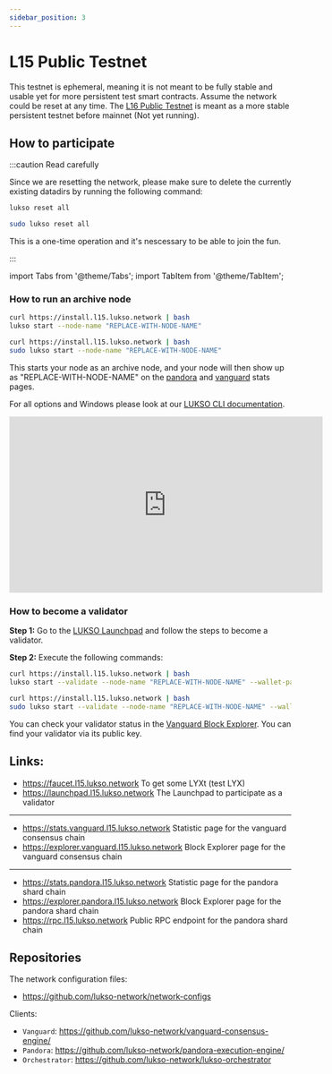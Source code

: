 ```yaml
---
sidebar_position: 3
---
```


# L15 Public Testnet

This testnet is ephemeral, meaning it is not meant to be fully stable and usable yet for more persistent test smart contracts. Assume the network could be reset at any time. The [L16 Public Testnet](l16-testnet.md) is meant as a more stable persistent testnet before mainnet (Not yet running).

## How to participate

:::caution Read carefully

Since we are resetting the network, please make sure to delete the currently existing datadirs by running the following command:

<Tabs groupId="operating-systems">
<TabItem value="linux" label="Linux">

```bash
lukso reset all
```

</TabItem>
<TabItem value="macos" label="MacOS">

```bash
sudo lukso reset all
```

</TabItem>
</Tabs>

This is a one-time operation and it's nescessary to be able to join the fun.

:::

import Tabs from '@theme/Tabs';
import TabItem from '@theme/TabItem';

### How to run an archive node

<Tabs groupId="operating-systems">
<TabItem value="linux" label="Linux">

```bash
curl https://install.l15.lukso.network | bash
lukso start --node-name "REPLACE-WITH-NODE-NAME"
```

</TabItem>
<TabItem value="macos" label="MacOS">

```bash
curl https://install.l15.lukso.network | bash
sudo lukso start --node-name "REPLACE-WITH-NODE-NAME"
```

</TabItem>
</Tabs>

This starts your node as an archive node, and your node will then show up as "REPLACE-WITH-NODE-NAME" on the [pandora](https://stats.pandora.l15.lukso.network) and [vanguard](https://stats.vanguard.l15.lukso.network) stats pages.

For all options and Windows please look at our [LUKSO CLI documentation](lukso-cli.md).

<div style={{textAlign: 'center'}}>
<iframe width="560" height="315" src="https://www.youtube.com/embed/G2DSFqYwteI" title="YouTube video player" frameborder="0" allow="accelerometer; autoplay; clipboard-write; encrypted-media; gyroscope; picture-in-picture" allowfullscreen></iframe>
</div>

### How to become a validator

**Step 1:**
Go to the [LUKSO Launchpad](https://launchpad.l15.lukso.network) and follow the steps to become a validator.

**Step 2:**
Execute the following commands:

<Tabs groupId="operating-systems">
<TabItem value="linux" label="Linux">

```bash
curl https://install.l15.lukso.network | bash
lukso start --validate --node-name "REPLACE-WITH-NODE-NAME" --wallet-password-file /path/to/wallet/password-file.txt`
```

</TabItem>
<TabItem value="macos" label="MacOS">

```bash
curl https://install.l15.lukso.network | bash
sudo lukso start --validate --node-name "REPLACE-WITH-NODE-NAME" --wallet-password-file /Users/YOUR_USER_NAME/Library/LUKSO/l15-prod/vanguard_wallet/password`
```

</TabItem>
</Tabs>

You can check your validator status in the [Vanguard Block Explorer](https://explorer.vanguard.l15.lukso.network). You can find your validator via its public key.

## Links:

- https://faucet.l15.lukso.network To get some LYXt (test LYX)
- https://launchpad.l15.lukso.network The Launchpad to participate as a validator

---

- https://stats.vanguard.l15.lukso.network Statistic page for the vanguard consensus chain
- https://explorer.vanguard.l15.lukso.network Block Explorer page for the vanguard consensus chain

---

- https://stats.pandora.l15.lukso.network Statistic page for the pandora shard chain
- https://explorer.pandora.l15.lukso.network Block Explorer page for the pandora shard chain
- https://rpc.l15.lukso.network Public RPC endpoint for the pandora shard chain

## Repositories

The network configuration files:

- <https://github.com/lukso-network/network-configs>

Clients:

- `Vanguard`: <https://github.com/lukso-network/vanguard-consensus-engine/>
- `Pandora`: <https://github.com/lukso-network/pandora-execution-engine/>
- `Orchestrator`: <https://github.com/lukso-network/lukso-orchestrator>

